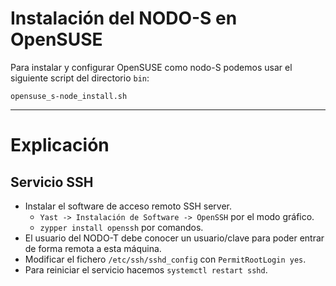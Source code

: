 
# Instalación del NODO-S en OpenSUSE

Para instalar y configurar OpenSUSE como nodo-S podemos usar el siguiente script del directorio `bin`:

`opensuse_s-node_install.sh`

---

# Explicación

## Servicio SSH

* Instalar el software de acceso remoto SSH server.
    * `Yast -> Instalación de Software -> OpenSSH` por el modo gráfico.
    * `zypper install openssh` por comandos.
* El usuario del NODO-T debe conocer un usuario/clave para poder entrar de forma remota a esta máquina.
* Modificar el fichero `/etc/ssh/sshd_config` con `PermitRootLogin yes`.
* Para reiniciar el servicio hacemos `systemctl restart sshd`.
